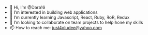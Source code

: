 - 👋 Hi, I’m @Dara16
- 👀 I’m interested in building web applications
- 🌱 I’m currently learning Javascript, React, Ruby, RoR, Redux
- 💞️ I’m looking to collaborate on team projects to help hone my skills
- 📫 How to reach me: just4oludee@yahoo.com

<!---
Dara16/Dara16 is a ✨ special ✨ repository because its `README.md` (this file) appears on your GitHub profile.
You can click the Preview link to take a look at your changes.
--->
